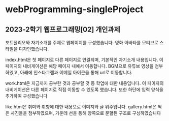 # webProgramming-singleProject

## 2023-2학기 웹프로그래밍[02] 개인과제



포트폴리오와 자기소개를 주제로 웹페이지를 구성했습니다. 영화 아바타를 모티브로 스타일을 디자인했습니다. 

index.html은 첫 페이지로 다른 페이지로 연결되며, 기본적인 자기소개 내용입니다. 
이 페이지의 내비게이션은 해당 페이지 내에서 이동합니다. 
BGM으로 유튜브 영상을 첨부하였고, 아래에 인스타그램과 이메일 아이콘을 통해 url로 이동합니다. 

work.html은 지금까지 공부한 것과 공부할 것 등 학업에 대한 내용입니다. 
이 페이지의 내비게이션은 다른 페이지로 직접 이동할 수 있도록 했습니다. 
또한 하단에 입력 양식을 추가하여 구성했습니다 

like.html은 취미와 취향에 대한 내용으로 이미지와 글 위주입니다. 
gallery.html은 찍은 사진들을 첨부하였으며, 가운데 선을 통해 양쪽으로 분할된 구조로 구성하였습니다
